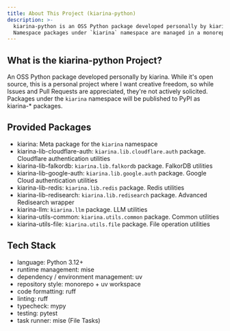 ```yaml
---
title: About This Project (kiarina-python)
description: >-
  kiarina-python is an OSS Python package developed personally by kiarina.
  Namespace packages under `kiarina` namespace are managed in a monorepo using uv workspace.
---
```


## What is the kiarina-python Project?

An OSS Python package developed personally by kiarina.
While it's open source, this is a personal project where I want creative freedom,
so while Issues and Pull Requests are appreciated, they're not actively solicited.
Packages under the `kiarina` namespace will be published to PyPI as kiarina-* packages.

## Provided Packages

- kiarina: Meta package for the `kiarina` namespace
- kiarina-lib-cloudflare-auth: `kiarina.lib.cloudflare.auth` package. Cloudflare authentication utilities
- kiarina-lib-falkordb: `kiarina.lib.falkordb` package. FalkorDB utilities
- kiarina-lib-google-auth: `kiarina.lib.google.auth` package. Google Cloud authentication utilities
- kiarina-lib-redis: `kiarina.lib.redis` package. Redis utilities
- kiarina-lib-redisearch: `kiarina.lib.redisearch` package. Advanced Redisearch wrapper
- kiarina-llm: `kiarina.llm` package. LLM utilities
- kiarina-utils-common: `kiarina.utils.common` package. Common utilities
- kiarina-utils-file: `kiarina.utils.file` package. File operation utilities

## Tech Stack

- language: Python 3.12+
- runtime management: mise
- dependency / environment management: uv
- repository style: monorepo + uv workspace
- code formatting: ruff
- linting: ruff
- typecheck: mypy
- testing: pytest
- task runner: mise (File Tasks)
